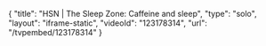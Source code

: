 {
    "title": "HSN | The Sleep Zone: Caffeine and sleep",
    "type": "solo",
    "layout": "iframe-static",
    "videoId": "123178314",
    "url": "\/tvpembed\/123178314"
}